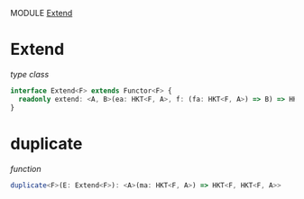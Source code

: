 MODULE [Extend](https://github.com/gcanti/fp-ts/blob/master/src/Extend.ts)

# Extend

_type class_

```ts
interface Extend<F> extends Functor<F> {
  readonly extend: <A, B>(ea: HKT<F, A>, f: (fa: HKT<F, A>) => B) => HKT<F, B>
}
```

# duplicate

_function_

```ts
duplicate<F>(E: Extend<F>): <A>(ma: HKT<F, A>) => HKT<F, HKT<F, A>>
```
